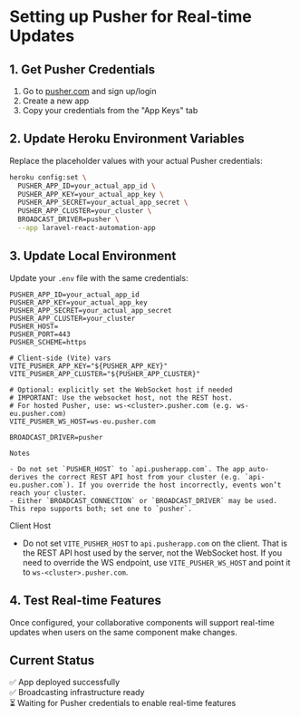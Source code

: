 # Setting up Pusher for Real-time Updates

## 1. Get Pusher Credentials

1. Go to [pusher.com](https://pusher.com) and sign up/login
2. Create a new app
3. Copy your credentials from the "App Keys" tab

## 2. Update Heroku Environment Variables

Replace the placeholder values with your actual Pusher credentials:

```bash
heroku config:set \
  PUSHER_APP_ID=your_actual_app_id \
  PUSHER_APP_KEY=your_actual_app_key \
  PUSHER_APP_SECRET=your_actual_app_secret \
  PUSHER_APP_CLUSTER=your_cluster \
  BROADCAST_DRIVER=pusher \
  --app laravel-react-automation-app
```

## 3. Update Local Environment

Update your `.env` file with the same credentials:

```env
PUSHER_APP_ID=your_actual_app_id
PUSHER_APP_KEY=your_actual_app_key
PUSHER_APP_SECRET=your_actual_app_secret
PUSHER_APP_CLUSTER=your_cluster
PUSHER_HOST=
PUSHER_PORT=443
PUSHER_SCHEME=https

# Client-side (Vite) vars
VITE_PUSHER_APP_KEY="${PUSHER_APP_KEY}"
VITE_PUSHER_APP_CLUSTER="${PUSHER_APP_CLUSTER}"

# Optional: explicitly set the WebSocket host if needed
# IMPORTANT: Use the websocket host, not the REST host.
# For hosted Pusher, use: ws-<cluster>.pusher.com (e.g. ws-eu.pusher.com)
VITE_PUSHER_WS_HOST=ws-eu.pusher.com

BROADCAST_DRIVER=pusher

Notes

- Do not set `PUSHER_HOST` to `api.pusherapp.com`. The app auto-derives the correct REST API host from your cluster (e.g. `api-eu.pusher.com`). If you override the host incorrectly, events won’t reach your cluster.
- Either `BROADCAST_CONNECTION` or `BROADCAST_DRIVER` may be used. This repo supports both; set one to `pusher`.
```

Client Host

- Do not set `VITE_PUSHER_HOST` to `api.pusherapp.com` on the client. That is the REST API host used by the server, not the WebSocket host. If you need to override the WS endpoint, use `VITE_PUSHER_WS_HOST` and point it to `ws-<cluster>.pusher.com`.

## 4. Test Real-time Features

Once configured, your collaborative components will support real-time updates when users on the same component make changes.

## Current Status

✅ App deployed successfully  
✅ Broadcasting infrastructure ready  
⏳ Waiting for Pusher credentials to enable real-time features
